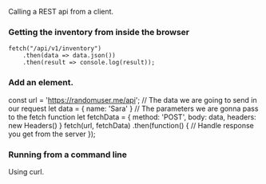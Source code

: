 
Calling a REST api from a client.

### Getting the inventory from inside the browser

```
fetch("/api/v1/inventory")
    .then(data => data.json())
    .then(result => console.log(result));
```


### Add an element.

const url = 'https://randomuser.me/api';
// The data we are going to send in our request
let data = {
    name: 'Sara'
}
// The parameters we are gonna pass to the fetch function
let fetchData = { 
    method: 'POST', 
    body: data,
    headers: new Headers()
}
fetch(url, fetchData)
.then(function() {
    // Handle response you get from the server
});


### Running from a command line

Using curl.

